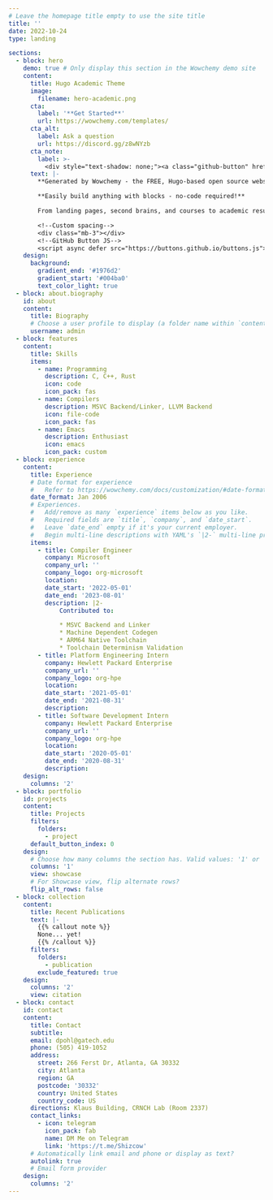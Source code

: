 ```yaml
---
# Leave the homepage title empty to use the site title
title: ''
date: 2022-10-24
type: landing

sections:
  - block: hero
    demo: true # Only display this section in the Wowchemy demo site
    content:
      title: Hugo Academic Theme
      image:
        filename: hero-academic.png
      cta:
        label: '**Get Started**'
        url: https://wowchemy.com/templates/
      cta_alt:
        label: Ask a question
        url: https://discord.gg/z8wNYzb
      cta_note:
        label: >-
          <div style="text-shadow: none;"><a class="github-button" href="https://github.com/wowchemy/wowchemy-hugo-themes" data-icon="octicon-star" data-size="large" data-show-count="true" aria-label="Star">Star Wowchemy Website Builder</a></div><div style="text-shadow: none;"><a class="github-button" href="https://github.com/wowchemy/starter-hugo-academic" data-icon="octicon-star" data-size="large" data-show-count="true" aria-label="Star">Star the Academic template</a></div>
      text: |-
        **Generated by Wowchemy - the FREE, Hugo-based open source website builder trusted by 500,000+ sites.**

        **Easily build anything with blocks - no-code required!**

        From landing pages, second brains, and courses to academic resumés, conferences, and tech blogs.

        <!--Custom spacing-->
        <div class="mb-3"></div>
        <!--GitHub Button JS-->
        <script async defer src="https://buttons.github.io/buttons.js"></script>
    design:
      background:
        gradient_end: '#1976d2'
        gradient_start: '#004ba0'
        text_color_light: true
  - block: about.biography
    id: about
    content:
      title: Biography
      # Choose a user profile to display (a folder name within `content/authors/`)
      username: admin
  - block: features
    content:
      title: Skills
      items:
        - name: Programming
          description: C, C++, Rust
          icon: code
          icon_pack: fas
        - name: Compilers
          description: MSVC Backend/Linker, LLVM Backend
          icon: file-code
          icon_pack: fas
        - name: Emacs
          description: Enthusiast
          icon: emacs
          icon_pack: custom
  - block: experience
    content:
      title: Experience
      # Date format for experience
      #   Refer to https://wowchemy.com/docs/customization/#date-format
      date_format: Jan 2006
      # Experiences.
      #   Add/remove as many `experience` items below as you like.
      #   Required fields are `title`, `company`, and `date_start`.
      #   Leave `date_end` empty if it's your current employer.
      #   Begin multi-line descriptions with YAML's `|2-` multi-line prefix.
      items:
        - title: Compiler Engineer
          company: Microsoft
          company_url: ''
          company_logo: org-microsoft
          location: 
          date_start: '2022-05-01'
          date_end: '2023-08-01'
          description: |2-
              Contributed to:

              * MSVC Backend and Linker
              * Machine Dependent Codegen
              * ARM64 Native Toolchain
              * Toolchain Determinism Validation
        - title: Platform Engineering Intern
          company: Hewlett Packard Enterprise
          company_url: ''
          company_logo: org-hpe
          location: 
          date_start: '2021-05-01'
          date_end: '2021-08-31'
          description: 
        - title: Software Development Intern
          company: Hewlett Packard Enterprise
          company_url: ''
          company_logo: org-hpe
          location: 
          date_start: '2020-05-01'
          date_end: '2020-08-31'
          description: 
    design:
      columns: '2'
  - block: portfolio
    id: projects
    content:
      title: Projects
      filters:
        folders:
          - project
      default_button_index: 0
    design:
      # Choose how many columns the section has. Valid values: '1' or '2'.
      columns: '1'
      view: showcase
      # For Showcase view, flip alternate rows?
      flip_alt_rows: false
  - block: collection
    content:
      title: Recent Publications
      text: |-
        {{% callout note %}}
        None... yet!
        {{% /callout %}}
      filters:
        folders:
          - publication
        exclude_featured: true
    design:
      columns: '2'
      view: citation
  - block: contact
    id: contact
    content:
      title: Contact
      subtitle:
      email: dpohl@gatech.edu
      phone: (505) 419-1052
      address:
        street: 266 Ferst Dr, Atlanta, GA 30332
        city: Atlanta
        region: GA
        postcode: '30332'
        country: United States
        country_code: US
      directions: Klaus Building, CRNCH Lab (Room 2337)
      contact_links:
        - icon: telegram
          icon_pack: fab
          name: DM Me on Telegram
          link: 'https://t.me/Shizcow'
      # Automatically link email and phone or display as text?
      autolink: true
      # Email form provider
    design:
      columns: '2'
---
```

